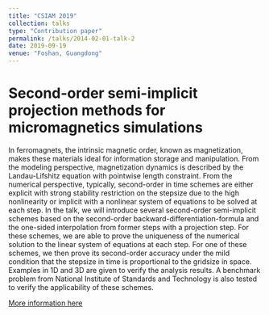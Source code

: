 ```yaml
---
title: "CSIAM 2019"
collection: talks
type: "Contribution paper"
permalink: /talks/2014-02-01-talk-2
date: 2019-09-19
venue: "Foshan, Guangdong"
---
```

Second-order semi-implicit projection methods for micromagnetics simulations
======
In ferromagnets, the intrinsic magnetic order, known as magnetization, makes these materials ideal for information storage and manipulation. 
From the modeling perspective, magnetization dynamics is described by the Landau-Lifshitz equation with pointwise length constraint. 
From the numerical perspective, typically, second-order in time schemes are either explicit with strong stability restriction on the stepsize due to the high nonlinearity or implicit with a nonlinear system of equations to be solved at each step. 
In the talk, we will introduce several second-order semi-implicit schemes based on the second-order backward-differentiation-formula and the one-sided interpolation from former steps with a projection step. 
For these schemes, we are able to prove the uniqueness of the numerical solution to the linear system of equations at each step. 
For one of these schemes, we then prove its second-order accuracy under the mild condition that the stepsize in time is proportional to the gridsize in space. 
Examples in 1D and 3D are given to verify the analysis results.
A benchmark problem from National Institute of Standards and Technology is also tested to verify the applicability of these schemes.

[More information here](http://csiam2019.csp.escience.cn/dct/page/1)